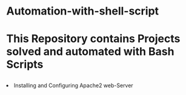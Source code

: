 # Automation-with-shell-script
# This Repository contains Projects solved and automated with Bash Scripts
## <ol>
<li> Installing and Configuring Apache2 web-Server </li>
</ol>
